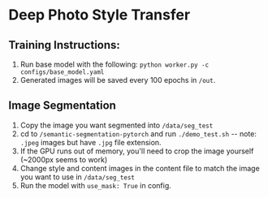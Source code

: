 # Deep Photo Style Transfer

## Training Instructions:
1. Run base model with the following: `python worker.py -c configs/base_model.yaml`
2. Generated images will be saved every 100 epochs in `/out`.

## Image Segmentation
1. Copy the image you want segmented into `/data/seg_test`
2. cd to `/semantic-segmentation-pytorch` and run `./demo_test.sh` -- note: `.jpeg` images but have `.jpg` file extension. 
3. If the GPU runs out of memory, you'll need to crop the image yourself (~2000px seems to work)
4. Change style and content images in the content file to match the image you want to use in `/data/seg_test`
5. Run the model with `use_mask: True` in config. 